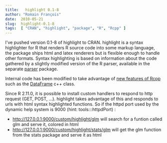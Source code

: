 ```yaml
---
title:   highlight 0.1-8
author: "Romain François"
date:  2010-05-21
slug:  highlight-0.1-8
tags:  [ "CRAN", "highlight", "package", "R", "Rcpp" ]
---
```

<div class="post-content">
<p>I've pushed version 0.1-8 of highlight to CRAN. highlight is a syntax highlighter for R that renders R source code into some markup language, the package ships html and latex renderers but is flexible enough to handle other formats. Syntax highlighting is based on information about the code gathered by a slightly modified version of the R parser, available in the separate <a href="http://cran.r-project.org/web/packages/parser/index.html">parser</a> package.</p>

<p>Internal code has been modified to take advantage of <a href="/blog/2010/05/17/Rcpp-0.8.0">new features of Rcpp</a> such as the <a href="http://dirk.eddelbuettel.com/code/rcpp/html/classRcpp_1_1DataFrame.html">DataFrame</a> c++ class. </p>

<p>Since R 2.11.0, it is possible to install custom handlers to respond to http request (GET, POST, ...). highlight takes advantage of this and responds to urls with html syntax highlighted functions. So if the httpd port used by the dynamic help system is 9000 (hint: tools:::httpdPort) : </p>

<ul>
<li> <a href="http://127.0.0.1:9000/custom/highlight/glm">http://127.0.0.1:9000/custom/highlight/glm</a> will search for a funtion called glm and serve it, colored in html</li>
<li> <a href="http://127.0.0.1:9000/custom/highlight/stats/glm">http://127.0.0.1:9000/custom/highlight/stats/glm</a> will get the glm function from the stats package and serve it as html</li>
</ul>
</div>
